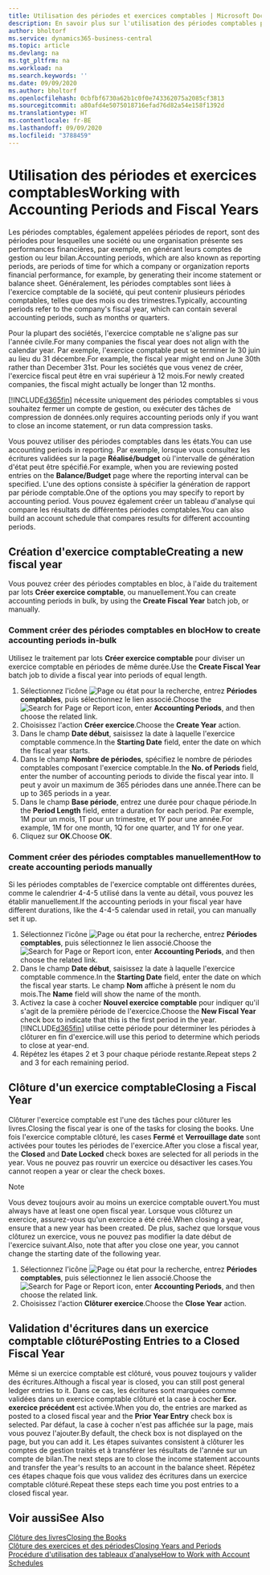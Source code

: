 ```yaml
---
title: Utilisation des périodes et exercices comptables | Microsoft Docs
description: En savoir plus sur l'utilisation des périodes comptables pour définir le moment où votre société fait état de ses performances financières.
author: bholtorf
ms.service: dynamics365-business-central
ms.topic: article
ms.devlang: na
ms.tgt_pltfrm: na
ms.workload: na
ms.search.keywords: ''
ms.date: 09/09/2020
ms.author: bholtorf
ms.openlocfilehash: 0cbfbf6730a62b1c0f0e743362075a2085cf3813
ms.sourcegitcommit: a80afd4e5075018716efad76d82a54e158f1392d
ms.translationtype: HT
ms.contentlocale: fr-BE
ms.lasthandoff: 09/09/2020
ms.locfileid: "3788459"
---
```

# <a name="working-with-accounting-periods-and-fiscal-years"></a><span data-ttu-id="7f24f-103">Utilisation des périodes et exercices comptables</span><span class="sxs-lookup"><span data-stu-id="7f24f-103">Working with Accounting Periods and Fiscal Years</span></span>

<span data-ttu-id="7f24f-104">Les périodes comptables, également appelées périodes de report, sont des périodes pour lesquelles une société ou une organisation présente ses performances financières, par exemple, en générant leurs comptes de gestion ou leur bilan.</span><span class="sxs-lookup"><span data-stu-id="7f24f-104">Accounting periods, which are also known as reporting periods, are periods of time for which a company or organization reports financial performance, for example, by generating their income statement or balance sheet.</span></span> <span data-ttu-id="7f24f-105">Généralement, les périodes comptables sont liées à l'exercice comptable de la société, qui peut contenir plusieurs périodes comptables, telles que des mois ou des trimestres.</span><span class="sxs-lookup"><span data-stu-id="7f24f-105">Typically, accounting periods refer to the company's fiscal year, which can contain several accounting periods, such as months or quarters.</span></span>

<span data-ttu-id="7f24f-106">Pour la plupart des sociétés, l'exercice comptable ne s'aligne pas sur l'année civile.</span><span class="sxs-lookup"><span data-stu-id="7f24f-106">For many companies the fiscal year does not align with the calendar year.</span></span> <span data-ttu-id="7f24f-107">Par exemple, l'exercice comptable peut se terminer le 30 juin au lieu du 31 décembre.</span><span class="sxs-lookup"><span data-stu-id="7f24f-107">For example, the fiscal year might end on June 30th rather than December 31st.</span></span> <span data-ttu-id="7f24f-108">Pour les sociétés que vous venez de créer, l'exercice fiscal peut être en vrai supérieur à 12 mois.</span><span class="sxs-lookup"><span data-stu-id="7f24f-108">For newly created companies, the fiscal might actually be longer than 12 months.</span></span>  

[!INCLUDE[d365fin](includes/d365fin_md.md)] <span data-ttu-id="7f24f-109">nécessite uniquement des périodes comptables si vous souhaitez fermer un compte de gestion, ou exécuter des tâches de compression de données.</span><span class="sxs-lookup"><span data-stu-id="7f24f-109">only requires accounting periods only if you want to close an income statement, or run data compression tasks.</span></span> 

<span data-ttu-id="7f24f-110">Vous pouvez utiliser des périodes comptables dans les états.</span><span class="sxs-lookup"><span data-stu-id="7f24f-110">You can use accounting periods in reporting.</span></span> <span data-ttu-id="7f24f-111">Par exemple, lorsque vous consultez les écritures validées sur la page **Réalisé/budget** où l'intervalle de génération d'état peut être spécifié.</span><span class="sxs-lookup"><span data-stu-id="7f24f-111">For example, when you are reviewing posted entries on the **Balance/Budget** page where the reporting interval can be specified.</span></span> <span data-ttu-id="7f24f-112">L'une des options consiste à spécifier la génération de rapport par période comptable.</span><span class="sxs-lookup"><span data-stu-id="7f24f-112">One of the options you may specify to report by accounting period.</span></span> <span data-ttu-id="7f24f-113">Vous pouvez également créer un tableau d'analyse qui compare les résultats de différentes périodes comptables.</span><span class="sxs-lookup"><span data-stu-id="7f24f-113">You can also build an account schedule that compares results for different accounting periods.</span></span>

## <a name="creating-a-new-fiscal-year"></a><span data-ttu-id="7f24f-114">Création d'exercice comptable</span><span class="sxs-lookup"><span data-stu-id="7f24f-114">Creating a new fiscal year</span></span>

<span data-ttu-id="7f24f-115">Vous pouvez créer des périodes comptables en bloc, à l'aide du traitement par lots **Créer exercice comptable**, ou manuellement.</span><span class="sxs-lookup"><span data-stu-id="7f24f-115">You can create accounting periods in bulk, by using the **Create Fiscal Year** batch job, or manually.</span></span>

### <a name="how-to-create-accounting-periods-in-bulk"></a><span data-ttu-id="7f24f-116">Comment créer des périodes comptables en bloc</span><span class="sxs-lookup"><span data-stu-id="7f24f-116">How to create accounting periods in-bulk</span></span>

<span data-ttu-id="7f24f-117">Utilisez le traitement par lots **Créer exercice comptable** pour diviser un exercice comptable en périodes de même durée.</span><span class="sxs-lookup"><span data-stu-id="7f24f-117">Use the **Create Fiscal Year** batch job to divide a fiscal year into periods of equal length.</span></span>  

1. <span data-ttu-id="7f24f-118">Sélectionnez l'icône ![Page ou état pour la recherche](media/ui-search/search_small.png "Icône Page ou état pour la recherche"), entrez **Périodes comptables**, puis sélectionnez le lien associé.</span><span class="sxs-lookup"><span data-stu-id="7f24f-118">Choose the ![Search for Page or Report](media/ui-search/search_small.png "Search for Page or Report icon") icon, enter **Accounting Periods**, and then choose the related link.</span></span>  
2. <span data-ttu-id="7f24f-119">Choisissez l'action **Créer exercice**.</span><span class="sxs-lookup"><span data-stu-id="7f24f-119">Choose the **Create Year** action.</span></span>  <!--What about the Scheduling option? Should we mention that? There's also the Report Output Type field...-->
3. <span data-ttu-id="7f24f-120">Dans le champ **Date début**, saisissez la date à laquelle l'exercice comptable commence.</span><span class="sxs-lookup"><span data-stu-id="7f24f-120">In the **Starting Date** field, enter the date on which the fiscal year starts.</span></span>  
4. <span data-ttu-id="7f24f-121">Dans le champ **Nombre de périodes**, spécifiez le nombre de périodes comptables composant l'exercice comptable.</span><span class="sxs-lookup"><span data-stu-id="7f24f-121">In the **No. of Periods** field, enter the number of accounting periods to divide the fiscal year into.</span></span> <span data-ttu-id="7f24f-122">Il peut y avoir un maximum de 365 périodes dans une année.</span><span class="sxs-lookup"><span data-stu-id="7f24f-122">There can be up to 365 periods in a year.</span></span>  
5. <span data-ttu-id="7f24f-123">Dans le champ **Base période**, entrez une durée pour chaque période.</span><span class="sxs-lookup"><span data-stu-id="7f24f-123">In the **Period Length** field, enter a duration for each period.</span></span> <span data-ttu-id="7f24f-124">Par exemple, 1M pour un mois, 1T pour un trimestre, et 1Y pour une année.</span><span class="sxs-lookup"><span data-stu-id="7f24f-124">For example, 1M for one month, 1Q for one quarter, and 1Y for one year.</span></span>  
6. <span data-ttu-id="7f24f-125">Cliquez sur **OK**.</span><span class="sxs-lookup"><span data-stu-id="7f24f-125">Choose **OK**.</span></span>  

### <a name="how-to-create-accounting-periods-manually"></a><span data-ttu-id="7f24f-126">Comment créer des périodes comptables manuellement</span><span class="sxs-lookup"><span data-stu-id="7f24f-126">How to create accounting periods manually</span></span>

<span data-ttu-id="7f24f-127">Si les périodes comptables de l'exercice comptable ont différentes durées, comme le calendrier 4-4-5 utilisé dans la vente au détail, vous pouvez les établir manuellement.</span><span class="sxs-lookup"><span data-stu-id="7f24f-127">If the accounting periods in your fiscal year have different durations, like the 4-4-5 calendar used in retail, you can manually set it up.</span></span>  
  
1. <span data-ttu-id="7f24f-128">Sélectionnez l'icône ![Page ou état pour la recherche](media/ui-search/search_small.png "Icône Page ou état pour la recherche"), entrez **Périodes comptables**, puis sélectionnez le lien associé.</span><span class="sxs-lookup"><span data-stu-id="7f24f-128">Choose the ![Search for Page or Report](media/ui-search/search_small.png "Search for Page or Report icon") icon, enter **Accounting Periods**, and then choose the related link.</span></span>  
2. <span data-ttu-id="7f24f-129">Dans le champ **Date début**, saisissez la date à laquelle l'exercice comptable commence.</span><span class="sxs-lookup"><span data-stu-id="7f24f-129">In the **Starting Date** field, enter the date on which the fiscal year starts.</span></span> <span data-ttu-id="7f24f-130">Le champ **Nom** affiche à présent le nom du mois.</span><span class="sxs-lookup"><span data-stu-id="7f24f-130">The **Name** field will show the name of the month.</span></span>  
3. <span data-ttu-id="7f24f-131">Activez la case à cocher **Nouvel exercice comptable** pour indiquer qu'il s'agit de la première période de l'exercice.</span><span class="sxs-lookup"><span data-stu-id="7f24f-131">Choose the **New Fiscal Year** check box to indicate that this is the first period in the year.</span></span> [!INCLUDE[d365fin](includes/d365fin_md.md)] <span data-ttu-id="7f24f-132">utilise cette période pour déterminer les périodes à clôturer en fin d'exercice.</span><span class="sxs-lookup"><span data-stu-id="7f24f-132">will use this period to determine which periods to close at year-end.</span></span>
4. <span data-ttu-id="7f24f-133">Répétez les étapes 2 et 3 pour chaque période restante.</span><span class="sxs-lookup"><span data-stu-id="7f24f-133">Repeat steps 2 and 3 for each remaining period.</span></span>  

## <a name="closing-a-fiscal-year"></a><span data-ttu-id="7f24f-134">Clôture d'un exercice comptable</span><span class="sxs-lookup"><span data-stu-id="7f24f-134">Closing a Fiscal Year</span></span>

<span data-ttu-id="7f24f-135">Clôturer l'exercice comptable est l'une des tâches pour clôturer les livres.</span><span class="sxs-lookup"><span data-stu-id="7f24f-135">Closing the fiscal year is one of the tasks for closing the books.</span></span> <span data-ttu-id="7f24f-136">Une fois l'exercice comptable clôturé, les cases **Fermé** et **Verrouillage date** sont activées pour toutes les périodes de l'exercice.</span><span class="sxs-lookup"><span data-stu-id="7f24f-136">After you close a fiscal year, the **Closed** and **Date Locked** check boxes are selected for all periods in the year.</span></span> <span data-ttu-id="7f24f-137">Vous ne pouvez pas rouvrir un exercice ou désactiver les cases.</span><span class="sxs-lookup"><span data-stu-id="7f24f-137">You cannot reopen a year or clear the check boxes.</span></span>

> [!NOTE]  
> <span data-ttu-id="7f24f-138">Vous devez toujours avoir au moins un exercice comptable ouvert.</span><span class="sxs-lookup"><span data-stu-id="7f24f-138">You must always have at least one open fiscal year.</span></span> <span data-ttu-id="7f24f-139">Lorsque vous clôturez un exercice, assurez-vous qu'un exercice a été créé.</span><span class="sxs-lookup"><span data-stu-id="7f24f-139">When closing a year, ensure that a new year has been created.</span></span> <span data-ttu-id="7f24f-140">De plus, sachez que lorsque vous clôturez un exercice, vous ne pouvez pas modifier la date début de l'exercice suivant.</span><span class="sxs-lookup"><span data-stu-id="7f24f-140">Also, note that after you close one year, you cannot change the starting date of the following year.</span></span>

1. <span data-ttu-id="7f24f-141">Sélectionnez l'icône ![Page ou état pour la recherche](media/ui-search/search_small.png "Icône Page ou état pour la recherche"), entrez **Périodes comptables**, puis sélectionnez le lien associé.</span><span class="sxs-lookup"><span data-stu-id="7f24f-141">Choose the ![Search for Page or Report](media/ui-search/search_small.png "Search for Page or Report icon") icon, enter **Accounting Periods**, and then choose the related link.</span></span>  
2. <span data-ttu-id="7f24f-142">Choisissez l'action **Clôturer exercice**.</span><span class="sxs-lookup"><span data-stu-id="7f24f-142">Choose the **Close Year** action.</span></span>  

## <a name="posting-entries-to-a-closed-fiscal-year"></a><span data-ttu-id="7f24f-143">Validation d'écritures dans un exercice comptable clôturé</span><span class="sxs-lookup"><span data-stu-id="7f24f-143">Posting Entries to a Closed Fiscal Year</span></span>

<span data-ttu-id="7f24f-144">Même si un exercice comptable est clôturé, vous pouvez toujours y valider des écritures.</span><span class="sxs-lookup"><span data-stu-id="7f24f-144">Although a fiscal year is closed, you can still post general ledger entries to it.</span></span> <span data-ttu-id="7f24f-145">Dans ce cas, les écritures sont marquées comme validées dans un exercice comptable clôturé et la case à cocher **Ecr. exercice précédent** est activée.</span><span class="sxs-lookup"><span data-stu-id="7f24f-145">When you do, the entries are marked as posted to a closed fiscal year and the **Prior Year Entry** check box is selected.</span></span> <span data-ttu-id="7f24f-146">Par défaut, la case à cocher n'est pas affichée sur la page, mais vous pouvez l'ajouter.</span><span class="sxs-lookup"><span data-stu-id="7f24f-146">By default, the check box is not displayed on the page, but you can add it.</span></span> <span data-ttu-id="7f24f-147">Les étapes suivantes consistent à clôturer les comptes de gestion traités et à transférer les résultats de l'année sur un compte de bilan.</span><span class="sxs-lookup"><span data-stu-id="7f24f-147">The next steps are to close the income statement accounts and transfer the year's results to an account in the balance sheet.</span></span> <span data-ttu-id="7f24f-148">Répétez ces étapes chaque fois que vous validez des écritures dans un exercice comptable clôturé.</span><span class="sxs-lookup"><span data-stu-id="7f24f-148">Repeat these steps each time you post entries to a closed fiscal year.</span></span>

## <a name="see-also"></a><span data-ttu-id="7f24f-149">Voir aussi</span><span class="sxs-lookup"><span data-stu-id="7f24f-149">See Also</span></span>

[<span data-ttu-id="7f24f-150">Clôture des livres</span><span class="sxs-lookup"><span data-stu-id="7f24f-150">Closing the Books</span></span>](year-close-books.md)  
[<span data-ttu-id="7f24f-151">Clôture des exercices et des périodes</span><span class="sxs-lookup"><span data-stu-id="7f24f-151">Closing Years and Periods</span></span>](year-close-years-periods.md)  
[<span data-ttu-id="7f24f-152">Procédure d'utilisation des tableaux d'analyse</span><span class="sxs-lookup"><span data-stu-id="7f24f-152">How to Work with Account Schedules</span></span>](bi-how-work-account-schedule.md)  
